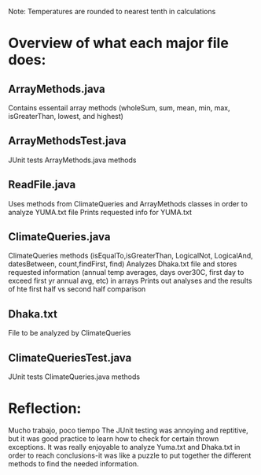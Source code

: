 Note: Temperatures are rounded to nearest tenth in calculations
# Overview of what each major file does:<br>

## ArrayMethods.java
Contains essentail array methods (wholeSum, sum, mean, min, max, isGreaterThan, lowest, and highest) <br>

## ArrayMethodsTest.java
JUnit tests ArrayMethods.java methods

## ReadFile.java
Uses methods from ClimateQueries and ArrayMethods classes in order to analyze YUMA.txt file
Prints requested info for YUMA.txt

## ClimateQueries.java
ClimateQueries methods (isEqualTo,isGreaterThan, LogicalNot, LogicalAnd, datesBetween, count,findFirst, find)
Analyzes Dhaka.txt  file and stores requested information (annual temp averages, days over30C, first day to exceed first yr annual avg, etc) in arrays
Prints out analyses and the results of hte first half vs second half comparison

## Dhaka.txt
File to be analyzed by ClimateQueries

## ClimateQueriesTest.java
JUnit tests ClimateQueries.java methods

# Reflection: 
Mucho trabajo, poco tiempo
The JUnit testing was annoying and reptitive, but it was good practice to learn how to check for certain thrown exceptions.
It was really enjoyable to analyze Yuma.txt and Dhaka.txt in order to reach conclusions-it was like a puzzle to put together the different methods to find the needed information.
